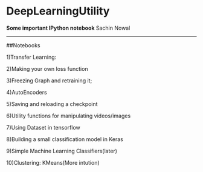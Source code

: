 # DeepLearningUtility
**Some important IPython notebook**
Sachin Nowal

---
##Notebooks

1)Transfer Learning:

2)Making your own loss function

3)Freezing Graph and retraining it;

4)AutoEncoders

5)Saving and reloading a checkpoint

6)Utility functions for manipulating videos/images

7)Using Dataset in tensorflow

8)Building a small classification model in Keras

9)Simple Machine Learning Classifiers(later)

10)Clustering: KMeans(More intution)

